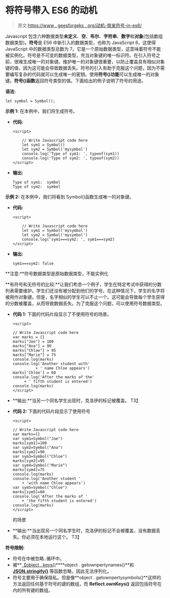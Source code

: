 # 将符号带入 ES6 的动机

> 原文:[https://www . geesforgeks . org/动机-带来符号-in-es6/](https://www.geeksforgeeks.org/motivation-to-bring-symbols-in-es6/)

Javascript 包含六种数据类型**未定义**、**空**、**布尔**、**字符串**、**数字**和**对象**(包括数组数据类型)。**符号**是 ES6 中新引入的数据类型，也称为 JavaScript 6，这使得 JavaScript 中的数据类型总数为 7。它是一个原始数据类型，这意味着符号不能被实例化。符号是不可变的数据类型，充当对象键的唯一标识符。在引入符号之前，很难生成唯一的对象键。维护唯一的对象键很重要，以防止覆盖具有相似对象键的值，因为这可能会导致数据丢失。符号的引入有助于克服这个问题，因为不需要编写复杂的代码就可以生成唯一的密钥。使用**符号()功能**可以生成唯一的对象键。**符号()函数**返回符号类型的值。下面给出的例子说明了符号的用途。

**语法:**

```
let symbol = Symbol();
```

**示例 1:** 在本例中，我们将生成符号。

*   **代码:**

    ```
    <script>

        // Write Javascript code here
        let sym1 = Symbol()
        let sym2 = Symbol('mysymbol')
        console.log('Type of sym1: ', typeof(sym1))
        console.log('Type of sym2: ', typeof(sym2))
    </script>
    ```

*   **输出:**

    ```
    Type of sym1:  symbol
    Type of sym2:  symbol
    ```

**示例 2:** 在本例中，我们将看到 Symbol()函数生成唯一的对象键。

*   **代码:**

    ```
    <script>

        // Write Javascript code here
        let sym1 = Symbol('mysymbol')
        let sym2 = Symbol('mysymbol')
        console.log('sym1===sym2: ', sym1===sym2)
    </script>
    ```

*   **输出:**

    ```
    sym1===sym2: false
    ```

**注意:**符号数据类型是原始数据类型，不能实例化

**有符号和无符号的比较:**让我们考虑一个例子，学生在特定考试中获得的分数列表需要维护。学生们还没有被分配到他们的学号。在这种情况下，学生的名字将被用作对象键。但是，名字相似的学生可以不止一个。这可能会导致每个学生获得的分数被覆盖，从而导致数据丢失。为了克服这个问题，可以使用符号数据类型。

*   **代码 1:** 下面的代码片段显示了不使用符号的场景。

    ```
    <script>

    // Write Javascript code here
    var marks = {}
    marks["Joe"] = 100
    marks["Ana"] = 90
    marks["Chloe"] = 95
    marks["Marie"] = 75
    console.log(marks)
    console.log('Another student with'
              + ' name Chloe appears')
    marks['Chloe'] = 60
    console.log('After the marks of the'
         + ' fifth student is entered')
    console.log(marks)
    </script>
    ```

*   **输出:**当另一个同名学生出现时，克洛伊的标记被覆盖。
    T3】
*   **代码 2:** 下面的代码片段显示了使用符号

    ```
    <script>

    // Write Javascript code here
    var marks={}
    var sym1=Symbol("Joe")
    marks[sym1]=100
    var sym2=Symbol("Ana")
    marks[sym2]=90
    var sym3=Symbol("Chloe")
    marks[sym3]=95
    var sym4=Symbol("Marie")
    marks[sym4]=75
    console.log(marks)
    console.log('Another student '
        + 'with name Chloe appears')
    var sym5=Symbol("Chloe")
    marks[sym5]=60
    console.log('After the marks of '
        + 'the fifth student is entered')
    console.log(marks)
    </script>
    ```

    的场景
*   **输出:**当出现另一个同名学生时，克洛伊的标记不会被覆盖，没有数据丢失。你必须在本地运行这个。
    T3】

**符号限制:**

*   符号在中被忽略..循环中。
*   被**[【object . keys()](https://www.geeksforgeeks.org/object-keys-javascript/)****object . getownpertynames()**和 **[JSON.stringify()](https://www.geeksforgeeks.org/javascript-json-stringify-with-examples/)** 等函数忽略，因此无法序列化。
*   符号主要用于确保隐私。但是像**object . getownpertysymbols()**这样的方法返回任何基于符号的键的数组，而 **Reflect.ownKeys()** 返回包括符号在内的所有键的数组。